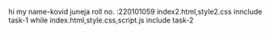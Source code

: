 hi 
my name-kovid juneja
roll no. :220101059
index2.html,style2.css innclude task-1
while index.html,style.css,script.js include task-2
